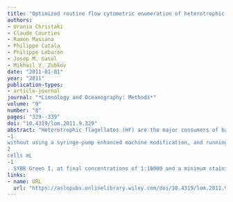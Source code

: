 ```yaml
---
title: "Optimized routine flow cytometric enumeration of heterotrophic flagellates using SYBR Green I"
authors:
- Urania Christaki
- Claude Courties
- Ramon Massana
- Philippe Catala
- Philippe Lebaron
- Josep M. Gasol
- Mikhail V. Zubkov
date: "2011-01-01"
year: "2011"
publication-types:
- article-journal
journal: "*Limnology and Oceanography: Methods*"
volume: "9"
number: "8"
pages: "329--339"
doi: "10.4319/lom.2011.9.329"
abstract: "Heterotrophic flagellates (HF) are the major consumers of bacteria in aquatic ecosystems and dominate heterotrophic nanoplankton in numbers and in biomass. A DNA‐staining based flow cytometry (FC) protocol to enumerate HF was described by Zubkov et al. (2007), but has not yet been widely adopted. We tested extensively the method and its limitations using a wide range of sample types and trying several fixation and conservation alternatives. We evaluated simplification of some steps of the method, seeking the best compromise between precision and the quality of distinction of HF from bacteria and phytoplankton in the cytograms. We found that a flow rate of 120–220 µL min
−1
without using a syringe‐pump enhanced machine modification, and running times of 8–10 min allowed enumeration of HF even at values below 10
2
cells mL
−1
. SYBR Green I, at final concentrations of 1:10000 and a minimum staining time of 10 min at room temperature in the dark, was adequate for staining and detecting HF. No significant differences were found between cell numbers obtained from freshly analyzed samples and those previously frozen in liquid‐N. FC and epifluorescence microscopy (EpiM) were in good agreement and FC yielded lower variability between replicate samples than EpiM. One limitation we encountered was that, in the presence of large bacteria and/or bacterial aggregates, enumeration was difficult. However, in absence of bacterial aggregates samples with Bact/HF ratios \textgreater 1000, HF could be well‐enumerated."
links:
- name: URL
  url: "https://aslopubs.onlinelibrary.wiley.com/doi/10.4319/lom.2011.9.329"
---
```

